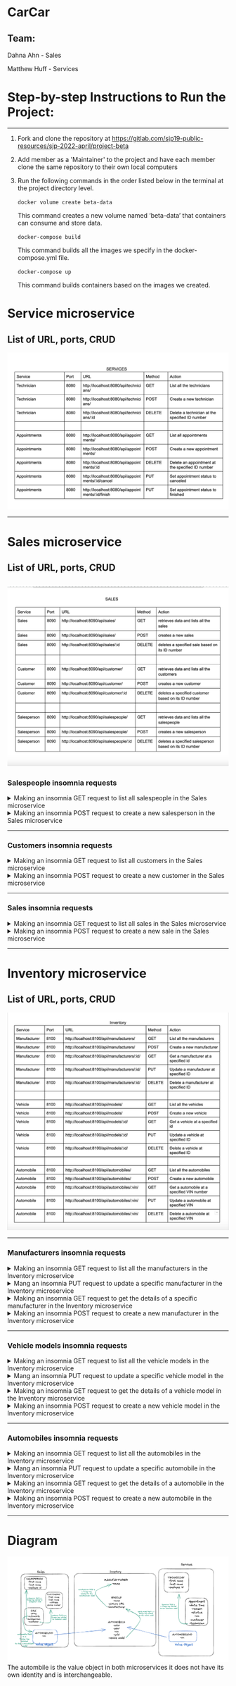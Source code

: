 # CarCar

## Team:
Dahna Ahn - Sales

Matthew Huff - Services


# Step-by-step Instructions to Run the Project:
---------------------------------------------------------
1. Fork and clone the repository at https://gitlab.com/sjp19-public-resources/sjp-2022-april/project-beta

2. Add member as a 'Maintainer' to the project and have each member clone the same repository to their own local computers

3. Run the following commands in the order listed below in the terminal at the project directory level.

    `docker volume create beta-data`

    This command creates a new volume named ‘beta-data’ that containers can consume and store data.

    `docker-compose build`

    This command builds all the images we specify in the docker-compose.yml file.

    `docker-compose up`

    This command builds containers based on the images we created.


# Service microservice
## List of URL, ports, CRUD
![services microservice](/ServicesREADME.png)



---

# Sales microservice
## List of URL, ports, CRUD
![sales microservice](/SalesREADME.png)
---
### Salespeople insomnia requests

<details>
<summary>Making an insomnia GET request to list all salespeople in the Sales microservice</summary>
<br>

    {
	    "salesperson": [
		    {
			"first_name": "Curiouserer",
			"last_name": "George",
			"employee_id": "Cgeorge",
			"id": 1
		    }
	    ]
    }
The GET request will return a list of all the salespeople detail information with the key "salesperson".

</details>

<details>
<summary>Making an insomnia POST request to create a new salesperson in the Sales microservice</summary>
<br>

    {
        "first_name": "Curiouserer",
        "last_name": "George",
        "employee_id": "Cgeorge",
    }
Requires a first name, last name, employee id, and ID field.
</details>

---
### Customers insomnia requests

<details>
<summary>Making an insomnia GET request to list all customers in the Sales microservice</summary>
<br>

    {
	"customer": [
            {
                "first_name": "d",
                "last_name": "test",
                "address": "123 house",
                "phone_number": 123456789,
                "id": 1
            }
	    ]
    }
The GET request will return a list of all the customer details detail information with the key "customer".

</details>

<details>
<summary>Making an insomnia POST request to create a new customer in the Sales microservice</summary>
<br>

    {
    "first_name": "testing",
    "last_name": "test",
    "address": "123 house",
    "phone_number": 123456789
    }
Requires a first name, last name, address, and phone number field.
</details>

---
### Sales insomnia requests

<details>
<summary>Making an insomnia GET request to list all sales in the Sales microservice</summary>
<br>

    {
        "sales": [
            {
                "id": 1,
                "price": 1234567,
                "salesperson": {
                    "first_name": "Curiouserer",
                    "last_name": "George",
                    "employee_id": "Cgeorge",
                    "id": 1
                },
                "customer": {
                    "first_name": "d",
                    "last_name": "test",
                    "address": "123 house",
                    "phone_number": 123456789,
                    "id": 1
                },
                "automobile": {
                    "vin": "1C3CC5FB2AN120174",
                    "import_href": "/api/automobiles/1C3CC5FB2AN120174/"
                }
            }
        ]
    }
The GET request will return return the details of the sale with the key "sales". Inside the "sales" there will be three dictionaries with the keys of "salesperson", "customer", and "automobile" that show the details of the salesperson, customer, and automobile, respectively.
</details>


<details>
<summary>Making an insomnia POST request to create a new sale in the Sales microservice</summary>
<br>

    {
	"price": 1234567,
	"salesperson": 1,
	"customer": 1,
	"automobile": "1C3CC5FB2AN120174"
    }
Requires the price, the id of an existing salesperson, id of an existing customer, and VIN of an existing automobile.
</details>

---

# Inventory microservice
## List of URL, ports, CRUD
![inventory microservice](/InventoryREADME.png)

---
### Manufacturers insomnia requests
<details>
<summary>Making an insomnia GET request to list all the manufacturers in the Inventory microservice</summary>
<br>

    {
        "manufacturers": [
            {
            "href": "/api/manufacturers/1/",
            "id": 1,
            "name": "Daimler-Chrysler"
            }
        ]
    }
The GET request will return a list of all the manufacturers and details at the key "manufacturers".
</details>

<details>
<summary>Mang an insomnia PUT request to update a specific manufacturer in the Inventory microservice</summary>
<br>

    {
    "name": "Chrysler"
    }
The PUT request only requires the updated name of the manufacturer.
</details>


<details>
<summary>Making an insomnia GET request to get the details of a specific manufacturer in the Inventory microservice</summary>
<br>

    {
    "href": "/api/manufacturers/1/",
    "id": 1,
    "name": "Chrysler"
    }
The GET request at the specified ID will return the name, href, and ID of the manufacturer.
</details>

<details>
<summary>Making an insomnia POST request to create a new manufacturer in the Inventory microservice</summary>
<br>

    {
	"name": "Tesla"
    }
Requires the name of the manufacturer.
</details>

---

### Vehicle models insomnia requests
<details>
<summary>Making an insomnia GET request to list all the vehicle models in the Inventory microservice</summary>
<br>

    {
        "models": [
            {
            "href": "/api/models/1/",
            "id": 1,
            "name": "Sebring",
            "picture_url": "https://upload.wikimedia.org/wikipedia/commons/thumb/7/71/Chrysler_Sebring_front_20090302.jpg/320px-Chrysler_Sebring_front_20090302.jpg",
            "manufacturer": {
                "href": "/api/manufacturers/1/",
                "id": 1,
                "name": "Daimler-Chrysler"
            }
            }
        ]
    }
The GET request will return a list of all the vehicle models and details at the key "models".
</details>

<details>
<summary>Mang an insomnia PUT request to update a specific vehicle model in the Inventory microservice</summary>
<br>

    {
    "name": "Sebring",
    "picture_url": "https://upload.wikimedia.org/wikipedia/commons/thumb/7/71/Chrysler_Sebring_front_20090302.jpg/320px-Chrysler_Sebring_front_20090302.jpg"
    }
The PUT request requires the updated name and picture URL of the vehicle model.
</details>

<details>
<summary>Making an insomnia GET request to get the details of a vehicle model in the Inventory microservice</summary>
<br>

    {
    "href": "/api/models/1/",
    "id": 1,
    "name": "Sebring",
    "picture_url": "https://upload.wikimedia.org/wikipedia/commons/thumb/7/71/Chrysler_Sebring_front_20090302.jpg/320px-Chrysler_Sebring_front_20090302.jpg",
    "manufacturer": {
        "href": "/api/manufacturers/1/",
        "id": 1,
        "name": "Daimler-Chrysler"
    }
    }
The GET request will return the href, id, name, picture URL of the vehicle model and the manufacturer information.
</details>

<details>
<summary>Making an insomnia POST request to create a new vehicle model in the Inventory microservice</summary>
<br>

    {
    "name": "Sebring",
    "picture_url": "https://upload.wikimedia.org/wikipedia/commons/thumb/7/71/Chrysler_Sebring_front_20090302.jpg/320px-Chrysler_Sebring_front_20090302.jpg",
    "manufacturer_id": 1
    }
Requires the name of the vehicle model, a URL of the image, and the id of the manufacturer.
</details>

---

### Automobiles insomnia requests
<details>
<summary>Making an insomnia GET request to list all the automobiles in the Inventory microservice</summary>
<br>

    {
    "autos": [
        {
        "href": "/api/automobiles/1C3CC5FB2AN120174/",
        "id": 1,
        "color": "yellow",
        "year": 2013,
        "vin": "1C3CC5FB2AN120174",
        "model": {
            "href": "/api/models/1/",
            "id": 1,
            "name": "Sebring",
            "picture_url": "https://upload.wikimedia.org/wikipedia/commons/thumb/7/71/Chrysler_Sebring_front_20090302.jpg/320px-Chrysler_Sebring_front_20090302.jpg",
            "manufacturer": {
            "href": "/api/manufacturers/1/",
            "id": 1,
            "name": "Daimler-Chrysler"
            }
        },
        "sold": false
        }
    ]
    }

The GET request will return a list of all the automobiles and details at the key "autos".
</details>

<details>
<summary>Mang an insomnia PUT request to update a specific automobile in the Inventory microservice</summary>
<br>

    {
    "color": "red",
    "year": 2012,
    "sold": true
    }
The PUT request requires the updated color, year and whether the automobile has been sold as true or false.
</details>

<details>
<summary>Making an insomnia GET request to get the details of a automobile in the Inventory microservice</summary>
<br>

    {
    "href": "/api/automobiles/1C3CC5FB2AN120174/",
    "id": 1,
    "color": "yellow",
    "year": 2013,
    "vin": "1C3CC5FB2AN120174",
    "model": {
        "href": "/api/models/1/",
        "id": 1,
        "name": "Sebring",
        "picture_url": "https://upload.wikimedia.org/wikipedia/commons/thumb/7/71/Chrysler_Sebring_front_20090302.jpg/320px-Chrysler_Sebring_front_20090302.jpg",
        "manufacturer": {
        "href": "/api/manufacturers/1/",
        "id": 1,
        "name": "Daimler-Chrysler"
        }
    },
    "sold": false
    }
The GET will request return the details of the automobile and the details of the model.
</details>


<details>
<summary>Making an insomnia POST request to create a new automobile in the Inventory microservice</summary>
<br>

    {
    "color": "red",
    "year": 2012,
    "vin": "1C3CC5FB2AN120174",
    "model_id": 1
    }
Requires the color of the automobile, the year it was created, a unique VIN number, and the id of the vehicle model.
</details>

---

# Diagram
![diagram](/diagram.png)
The autombile is the value object in both microservices it does not have its own identity and is interchangeable.
